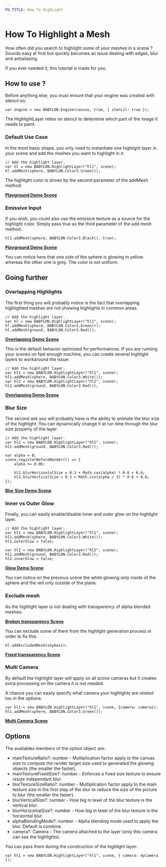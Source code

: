 ```yaml
---
PG_TITLE: How To HighLight
---
```


# How To Highlight a Mesh

How often did you search to highlight some of your meshes in a scene ? Sounds easy at first but quickly becomes an issue dealing with edges, blur and antialiasing.

If you ever needed it, this tutorial is made for you.

## How to use ?

Before anything else, you must ensure that your engine was created with stencil on: 

```
var engine = new BABYLON.Engine(canvas, true, { stencil: true });
```

The HighlightLayer relies on stencil to determine which part of the image it needs to paint.

### Default Use Case

In the most basic shape, you only need to instantiate one highlight layer in your scene and add the meshes you want to highlight in it.

```
// Add the highlight layer.
var hl = new BABYLON.HighlightLayer("hl1", scene);
hl.addMesh(sphere, BABYLON.Color3.Green());
```

The highlight color is driven by the second parameter of the addMesh method.

[**Playground Demo Scene**]( https://www.babylonjs-playground.com/#1KUJ0A#0)

### Emissive Input

If you wish, you could also use the emissive texture as a source for the highlight color. Simply pass true as the third parameter of the add mesh method.

```
hl1.addMesh(sphere, BABYLON.Color3.Black(), true);
```

[**Playground Demo Scene**]( https://www.babylonjs-playground.com/#1KUJ0A#57)

You can notice here that one side of the sphere is glowing in yellow whereas the other one is grey. The color is not uniform.

## Going further

### Overlapping Highlights

The first thing you will probably notice is the fact that overlapping highlighted meshes are not showing highlights in common areas.

```
// Add the highlight layer.
var hl = new BABYLON.HighlightLayer("hl1", scene);
hl.addMesh(sphere, BABYLON.Color3.Green());
hl.addMesh(ground, BABYLON.Color3.Red());
```

[**Overlapping Demo Scene**]( https://www.babylonjs-playground.com/#1KUJ0A#1)

This is the default behavior optimized for performances. If you are running your scenes on fast enough machine, you can create several highlight layers to workaround the issue:

```
// Add the highlight layer.
var hl1 = new BABYLON.HighlightLayer("hl1", scene);
hl1.addMesh(sphere, BABYLON.Color3.White());
var hl2 = new BABYLON.HighlightLayer("hl2", scene);
hl2.addMesh(ground, BABYLON.Color3.Red());
```

[**Overlapping Demo Scene**]( https://www.babylonjs-playground.com/#1KUJ0A#2)

### Blur Size

The second ask you will probably have is the ability to animate the blur size of the highlight. You can dynamically change it at run time through the blur size property of the layer:

```
// Add the highlight layer.
var hl2 = new BABYLON.HighlightLayer("hl2", scene);
hl2.addMesh(ground, BABYLON.Color3.Red());

var alpha = 0;
scene.registerBeforeRender(() => {
    alpha += 0.06;
    
    hl2.blurHorizontalSize = 0.3 + Math.cos(alpha) * 0.6 + 0.6;		
    hl2.blurVerticalSize = 0.3 + Math.sin(alpha / 3) * 0.6 + 0.6;
});
```

[**Blur Size Demo Scene**]( https://www.babylonjs-playground.com/#1KUJ0A#4)

### Inner vs Outer Glow 

Finally, you can easily enable/disable inner and outer glow on the highlight layer.

```
// Add the highlight layer.
var hl1 = new BABYLON.HighlightLayer("hl1", scene);
hl1.addMesh(sphere, BABYLON.Color3.White());
hl1.outerGlow = false;

var hl2 = new BABYLON.HighlightLayer("hl2", scene);
hl2.addMesh(ground, BABYLON.Color3.Red());
hl2.innerGlow = false;
```

[**Glow Demo Scene**]( https://www.babylonjs-playground.com/#1KUJ0A#3)

You can notice on the previous scene the white glowing only inside of the sphere and the red only outside of the plane.

### Exclude mesh

As the highlight layer is not dealing with transparency of alpha blended meshes:

[**Broken transparency Scene**]( https://www.babylonjs-playground.com/#2FFOYQ#6)

You can exclude some of them from the highlight generation process in order to fix this:

```
hl.addExcludedMesh(skybox1);
```

[**Fixed transparency Scene**]( https://www.babylonjs-playground.com/#2FFOYQ#7)

### Multi Camera

By default the highlight layer will apply on all active cameras but it creates extra processing on the camera it is not needed.

A chance you can easily specify what camera your highlights are related too in the options:

```
var hl1 = new BABYLON.HighlightLayer("hl1", scene, {camera: camera});
hl1.addMesh(sphere, BABYLON.Color3.Green());
```

[**Multi Camera Scene**]( https://www.babylonjs-playground.com/#CDHKK#7)

## Options

The availables members of the option object are:

- mainTextureRatio?: number - Multiplication factor apply to the canvas size to compute the render target size used to generated the glowing objects (the smaller the faster).
- mainTextureFixedSize?: number - Enforces a fixed size texture to ensure resize independant blur.
- blurTextureSizeRatio?: number - Multiplication factor apply to the main texture size in the first step of the blur to reduce the size of the picture to blur (the smaller the faster).
- blurVerticalSize?: number - How big in texel of the blur texture is the vertical blur.
- blurHorizontalSize?: number - How big in texel of the blur texture is the horizontal blur.
- alphaBlendingMode?: number - Alpha blending mode used to apply the blur. Default is combine.
- camera?: Camera - The camera attached to the layer (only this camera can see the highlights).

You can pass them during the construction of the highlight layer:

```
var hl1 = new BABYLON.HighlightLayer("hl1", scene, { camera: myCamera });
```
